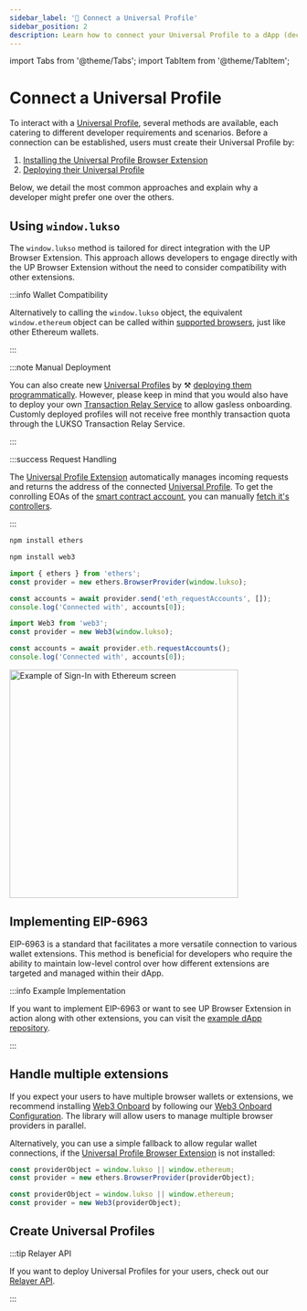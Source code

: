 ```yaml
---
sidebar_label: '🔗 Connect a Universal Profile'
sidebar_position: 2
description: Learn how to connect your Universal Profile to a dApp (decentralized application) on LUKSO.
---
```


import Tabs from '@theme/Tabs';
import TabItem from '@theme/TabItem';

# Connect a Universal Profile

To interact with a [Universal Profile](../../standards/universal-profile/introduction.md), several methods are available, each catering to different developer requirements and scenarios. Before a connection can be established, users must create their Universal Profile by:

1. [Installing the Universal Profile Browser Extension](/install-up-browser-extension)
2. [Deploying their Universal Profile](https://my.universalprofile.cloud)

Below, we detail the most common approaches and explain why a developer might prefer one over the others.

## Using `window.lukso`

The `window.lukso` method is tailored for direct integration with the UP Browser Extension. This approach allows developers to engage directly with the UP Browser Extension without the need to consider compatibility with other extensions.

:::info Wallet Compatibility

Alternatively to calling the `window.lukso` object, the equivalent `window.ethereum` object can be called within [supported browsers](/install-up-browser-extension), just like other Ethereum wallets.

:::

:::note Manual Deployment

You can also create new [Universal Profiles](../../standards/universal-profile/introduction.md) by ⚒️ [deploying them programmatically](../../learn/expert-guides/universal-profile/create-profile.md). However, please keep in mind that you would also have to deploy your own [Transaction Relay Service](../../standards/relayer-api.md) to allow gasless onboarding. Customly deployed profiles will not receive free monthly transaction quota through the LUKSO Transaction Relay Service.

:::

:::success Request Handling

The [Universal Profile Extension](/install-up-browser-extension) automatically manages incoming requests and returns the address of the connected [Universal Profile](../../standards/universal-profile/introduction.md). To get the conrolling EOAs of the [smart contract account](../../standards/universal-profile/lsp0-erc725account.md), you can manually [fetch it's controllers](../expert-guides/key-manager/get-controller-permissions.md).

:::

<Tabs groupId="provider-lib">
  <TabItem value="ethers" label="ethers">

```sh
npm install ethers
```

  </TabItem>
  <TabItem value="web3" label="web3">

```sh
npm install web3
```

  </TabItem>
</Tabs>

<Tabs groupId="provider-lib">
  <TabItem value="ethers" label="ethers">

```js
import { ethers } from 'ethers';
const provider = new ethers.BrowserProvider(window.lukso);

const accounts = await provider.send('eth_requestAccounts', []);
console.log('Connected with', accounts[0]);
```

  </TabItem>
  <TabItem value="web3" label="web3">

```js
import Web3 from 'web3';
const provider = new Web3(window.lukso);

const accounts = await provider.eth.requestAccounts();
console.log('Connected with', accounts[0]);
```

  </TabItem>
</Tabs>

<div style={{textAlign: 'center'}}>

<img
    src="/img/learn/up_extension_connect.png"
    alt="Example of Sign-In with Ethereum screen"
    width="400"
/>

</div>

## Implementing EIP-6963

EIP-6963 is a standard that facilitates a more versatile connection to various wallet extensions. This method is beneficial for developers who require the ability to maintain low-level control over how different extensions are targeted and managed within their dApp.

:::info Example Implementation

If you want to implement EIP-6963 or want to see UP Browser Extension in action along with other extensions, you can visit the [example dApp repository](https://github.com/lukso-network/example-eip-6963-test-dapp).

:::

## Handle multiple extensions

If you expect your users to have multiple browser wallets or extensions, we recommend installing [Web3 Onboard](https://onboard.blocknative.com/) by following our [Web3 Onboard Configuration](./multi-provider.md). The library will allow users to manage multiple browser providers in parallel.

Alternatively, you can use a simple fallback to allow regular wallet connections, if the [Universal Profile Browser Extension](/install-up-browser-extension) is not installed:

<Tabs groupId="provider-lib">
  <TabItem value="ethers" label="ethers">

```js
const providerObject = window.lukso || window.ethereum;
const provider = new ethers.BrowserProvider(providerObject);
```

  </TabItem>
  <TabItem value="web3" label="web3">

```js
const providerObject = window.lukso || window.ethereum;
const provider = new Web3(providerObject);
```

  </TabItem>
</Tabs>

## Create Universal Profiles

:::tip Relayer API

If you want to deploy Universal Profiles for your users, check out our [Relayer API](../../tools/relayer-developer.md).

:::
